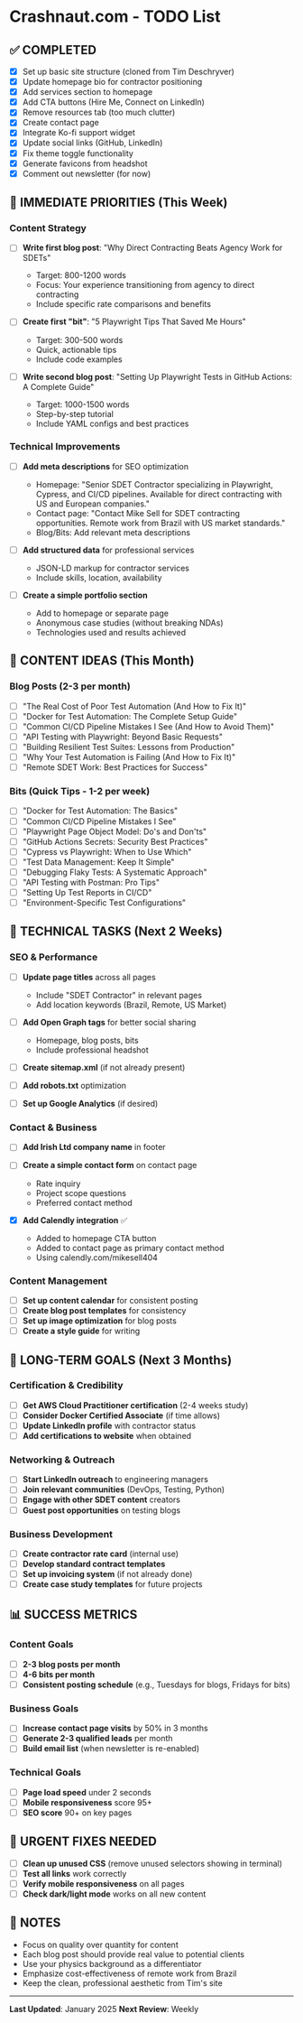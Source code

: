 # Crashnaut.com - TODO List

## ✅ COMPLETED
- [x] Set up basic site structure (cloned from Tim Deschryver)
- [x] Update homepage bio for contractor positioning
- [x] Add services section to homepage
- [x] Add CTA buttons (Hire Me, Connect on LinkedIn)
- [x] Remove resources tab (too much clutter)
- [x] Create contact page
- [x] Integrate Ko-fi support widget
- [x] Update social links (GitHub, LinkedIn)
- [x] Fix theme toggle functionality
- [x] Generate favicons from headshot
- [x] Comment out newsletter (for now)

## 🚀 IMMEDIATE PRIORITIES (This Week)

### Content Strategy
- [ ] **Write first blog post**: "Why Direct Contracting Beats Agency Work for SDETs"
  - Target: 800-1200 words
  - Focus: Your experience transitioning from agency to direct contracting
  - Include specific rate comparisons and benefits

- [ ] **Create first "bit"**: "5 Playwright Tips That Saved Me Hours"
  - Target: 300-500 words
  - Quick, actionable tips
  - Include code examples

- [ ] **Write second blog post**: "Setting Up Playwright Tests in GitHub Actions: A Complete Guide"
  - Target: 1000-1500 words
  - Step-by-step tutorial
  - Include YAML configs and best practices

### Technical Improvements
- [ ] **Add meta descriptions** for SEO optimization
  - Homepage: "Senior SDET Contractor specializing in Playwright, Cypress, and CI/CD pipelines. Available for direct contracting with US and European companies."
  - Contact page: "Contact Mike Sell for SDET contracting opportunities. Remote work from Brazil with US market standards."
  - Blog/Bits: Add relevant meta descriptions

- [ ] **Add structured data** for professional services
  - JSON-LD markup for contractor services
  - Include skills, location, availability

- [ ] **Create a simple portfolio section**
  - Add to homepage or separate page
  - Anonymous case studies (without breaking NDAs)
  - Technologies used and results achieved

## 📝 CONTENT IDEAS (This Month)

### Blog Posts (2-3 per month)
- [ ] "The Real Cost of Poor Test Automation (And How to Fix It)"
- [ ] "Docker for Test Automation: The Complete Setup Guide"
- [ ] "Common CI/CD Pipeline Mistakes I See (And How to Avoid Them)"
- [ ] "API Testing with Playwright: Beyond Basic Requests"
- [ ] "Building Resilient Test Suites: Lessons from Production"
- [ ] "Why Your Test Automation is Failing (And How to Fix It)"
- [ ] "Remote SDET Work: Best Practices for Success"

### Bits (Quick Tips - 1-2 per week)
- [ ] "Docker for Test Automation: The Basics"
- [ ] "Common CI/CD Pipeline Mistakes I See"
- [ ] "Playwright Page Object Model: Do's and Don'ts"
- [ ] "GitHub Actions Secrets: Security Best Practices"
- [ ] "Cypress vs Playwright: When to Use Which"
- [ ] "Test Data Management: Keep It Simple"
- [ ] "Debugging Flaky Tests: A Systematic Approach"
- [ ] "API Testing with Postman: Pro Tips"
- [ ] "Setting Up Test Reports in CI/CD"
- [ ] "Environment-Specific Test Configurations"

## 🔧 TECHNICAL TASKS (Next 2 Weeks)

### SEO & Performance
- [ ] **Update page titles** across all pages
  - Include "SDET Contractor" in relevant pages
  - Add location keywords (Brazil, Remote, US Market)

- [ ] **Add Open Graph tags** for better social sharing
  - Homepage, blog posts, bits
  - Include professional headshot

- [ ] **Create sitemap.xml** (if not already present)
- [ ] **Add robots.txt** optimization
- [ ] **Set up Google Analytics** (if desired)

### Contact & Business
- [ ] **Add Irish Ltd company name** in footer
- [ ] **Create a simple contact form** on contact page
  - Rate inquiry
  - Project scope questions
  - Preferred contact method

- [x] **Add Calendly integration** ✅
  - Added to homepage CTA button
  - Added to contact page as primary contact method
  - Using calendly.com/mikesell404

### Content Management
- [ ] **Set up content calendar** for consistent posting
- [ ] **Create blog post templates** for consistency
- [ ] **Set up image optimization** for blog posts
- [ ] **Create a style guide** for writing

## 🎯 LONG-TERM GOALS (Next 3 Months)

### Certification & Credibility
- [ ] **Get AWS Cloud Practitioner certification** (2-4 weeks study)
- [ ] **Consider Docker Certified Associate** (if time allows)
- [ ] **Update LinkedIn profile** with contractor status
- [ ] **Add certifications to website** when obtained

### Networking & Outreach
- [ ] **Start LinkedIn outreach** to engineering managers
- [ ] **Join relevant communities** (DevOps, Testing, Python)
- [ ] **Engage with other SDET content** creators
- [ ] **Guest post opportunities** on testing blogs

### Business Development
- [ ] **Create contractor rate card** (internal use)
- [ ] **Develop standard contract templates**
- [ ] **Set up invoicing system** (if not already done)
- [ ] **Create case study templates** for future projects

## 📊 SUCCESS METRICS

### Content Goals
- [ ] **2-3 blog posts per month**
- [ ] **4-6 bits per month**
- [ ] **Consistent posting schedule** (e.g., Tuesdays for blogs, Fridays for bits)

### Business Goals
- [ ] **Increase contact page visits** by 50% in 3 months
- [ ] **Generate 2-3 qualified leads** per month
- [ ] **Build email list** (when newsletter is re-enabled)

### Technical Goals
- [ ] **Page load speed** under 2 seconds
- [ ] **Mobile responsiveness** score 95+
- [ ] **SEO score** 90+ on key pages

## 🚨 URGENT FIXES NEEDED
- [ ] **Clean up unused CSS** (remove unused selectors showing in terminal)
- [ ] **Test all links** work correctly
- [ ] **Verify mobile responsiveness** on all pages
- [ ] **Check dark/light mode** works on all new content

## 📝 NOTES
- Focus on quality over quantity for content
- Each blog post should provide real value to potential clients
- Use your physics background as a differentiator
- Emphasize cost-effectiveness of remote work from Brazil
- Keep the clean, professional aesthetic from Tim's site

---

**Last Updated**: January 2025
**Next Review**: Weekly
